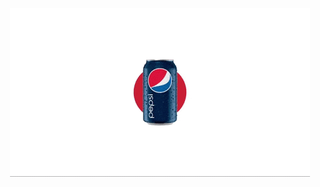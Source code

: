 <p align="center">
    <img src="https://raw.githubusercontent.com/sanavila/CSS-Responsive-Card-Hover-Effects-Pepsi-Card-UI-Design/main/img/giphy.gif">
</p>

 